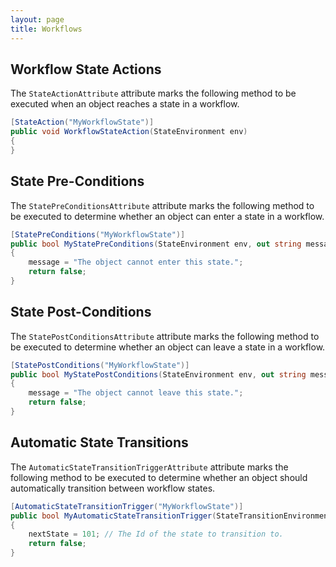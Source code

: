 ```yaml
---
layout: page
title: Workflows
---
```


## Workflow State Actions

The `StateActionAttribute` attribute marks the following method to be executed when an object reaches a state in a workflow.

```csharp
[StateAction("MyWorkflowState")]
public void WorkflowStateAction(StateEnvironment env)
{
}
```

## State Pre-Conditions

The `StatePreConditionsAttribute` attribute marks the following method to be executed to determine whether an object can enter a state in a workflow.

```csharp
[StatePreConditions("MyWorkflowState")]
public bool MyStatePreConditions(StateEnvironment env, out string message)
{
	message = "The object cannot enter this state.";
	return false;
}
```

## State Post-Conditions

The `StatePostConditionsAttribute` attribute marks the following method to be executed to determine whether an object can leave a state in a workflow.

```csharp
[StatePostConditions("MyWorkflowState")]
public bool MyStatePostConditions(StateEnvironment env, out string message)
{
	message = "The object cannot leave this state.";
	return false;
}
```

## Automatic State Transitions

The `AutomaticStateTransitionTriggerAttribute` attribute marks the following method to be executed to determine whether an object should automatically transition between workflow states.

```csharp
[AutomaticStateTransitionTrigger("MyWorkflowState")]
public bool MyAutomaticStateTransitionTrigger(StateTransitionEnvironment env, out int nextState)
{
	nextState = 101; // The Id of the state to transition to.
	return false;
}
```
